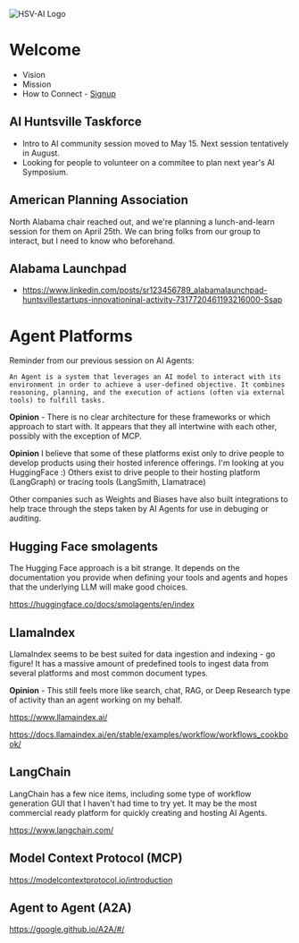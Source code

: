 ![HSV-AI Logo](https://hsv.ai/wp-content/uploads/2022/03/logo_v11_2022.png)


# Welcome

- Vision
- Mission
- How to Connect - [Signup](https://hsv.ai/subscribe)

## AI Huntsville Taskforce

- Intro to AI community session moved to May 15. Next session tentatively in August.
- Looking for people to volunteer on a commitee to plan next year's AI Symposium.

## American Planning Association

North Alabama chair reached out, and we're planning a lunch-and-learn session for them on April 25th. We can bring folks from our group to interact, but I need to know who beforehand.

## Alabama Launchpad

- https://www.linkedin.com/posts/sr123456789_alabamalaunchpad-huntsvillestartups-innovationinal-activity-7317720461193216000-Ssap

# Agent Platforms

Reminder from our previous session on AI Agents:
```
An Agent is a system that leverages an AI model to interact with its environment in order to achieve a user-defined objective. It combines reasoning, planning, and the execution of actions (often via external tools) to fulfill tasks.
```

**Opinion** - There is no clear architecture for these frameworks or which approach to start with. It appears that they all intertwine with each other, possibly with the exception of MCP. 

**Opinion** I believe that some of these platforms exist only to drive people to develop products using their hosted inference offerings. I'm looking at you HuggingFace :) Others exist to drive people to their hosting platform (LangGraph) or tracing tools (LangSmith, Llamatrace)

Other companies such as Weights and Biases have also built integrations to help trace through the steps taken by AI Agents for use in debuging or auditing.

## Hugging Face smolagents

The Hugging Face approach is a bit strange. It depends on the documentation you provide when defining your tools and agents and hopes that the underlying LLM will make good choices. 

https://huggingface.co/docs/smolagents/en/index

## LlamaIndex

LlamaIndex seems to be best suited for data ingestion and indexing - go figure! It has a massive amount of predefined tools to ingest data from several platforms and most common document types.

**Opinion** - This still feels more like search, chat, RAG, or Deep Research type of activity than an agent working on my behalf.

https://www.llamaindex.ai/

https://docs.llamaindex.ai/en/stable/examples/workflow/workflows_cookbook/

## LangChain

LangChain has a few nice items, including some type of workflow generation GUI that I haven't had time to try yet. It may be the most commercial ready platform for quickly creating and hosting AI Agents.

https://www.langchain.com/

## Model Context Protocol (MCP)

https://modelcontextprotocol.io/introduction

## Agent to Agent (A2A)

https://google.github.io/A2A/#/